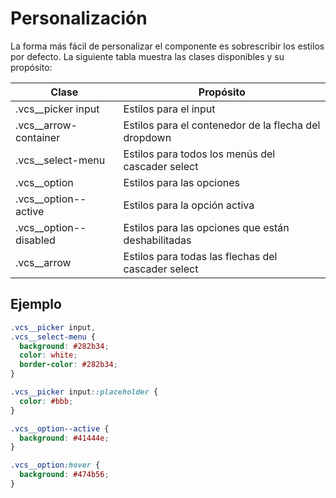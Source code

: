 # Personalización

La forma más fácil de personalizar el componente es sobrescribir los estilos por defecto. La siguiente tabla muestra las clases disponibles y su propósito:

| Clase                  | Propósito                                            |
|------------------------|------------------------------------------------------|
| .vcs__picker input     | Estilos para el input                                |
| .vcs__arrow-container  | Estilos para el contenedor de la flecha del dropdown |
| .vcs__select-menu      | Estilos para todos los menús del cascader select     |
| .vcs__option           | Estilos para las opciones                            |
| .vcs__option--active   | Estilos para la opción activa                        |
| .vcs__option--disabled | Estilos para las opciones que están deshabilitadas   |
| .vcs__arrow            | Estilos para todas las flechas del cascader select   |

## Ejemplo

```css
.vcs__picker input,
.vcs__select-menu {
  background: #282b34;
  color: white;
  border-color: #282b34;
}

.vcs__picker input::placeholder {
  color: #bbb;
}

.vcs__option--active {
  background: #41444e;
}

.vcs__option:hover {
  background: #474b56;
}
```

<VCSTheming
  placeholder="Seleccione una opción..."
/>
